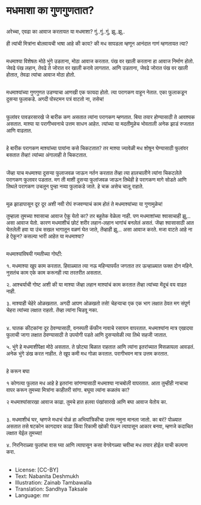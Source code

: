# मधमाशा का गुणगुणतात?

##
अरेच्चा, एवढा का आवाज करतायत या मधमाशा? गुं..गुं..गुं, झू..झू..

ही त्यांची मित्रांना बोलवायची भाषा आहे की काय? की मध सापडला म्हणून आनंदात गाणं म्हणतायत त्या?

##
मधमाश्या विशेषतः मोठे भुंगे उडताना, मोठा आवाज करतात. पंख वर खाली करताना हा आवाज निर्माण होतो. जेवढे पंख लहान, तेवढे ते जोरात वर खाली करावे लागतात. आणि उडताना, जेवढे जोरात पंख वर खाली होतात, तेवढा त्यांचा आवाज मोठा होतो.

##
मधमाश्यांच्या गुणगुणत उडण्याचा आणखी एक फायदा होतो. त्या परागकण वाहून नेतात. एका फुलाकडून दुसऱ्या फुलाकडे. अगदी पोस्टमन पत्रं वाटतो ना, तसेच!

##
फुलांवर पावडरसारखे जे बारीक कण असतात त्यांना परागकण म्हणतात. बिया तयार होण्यासाठी ते आवश्यक असतात. माश्या या परागीभवनाचे उत्तम साधन आहेत. त्यांच्या या मदतीमुळेच भोवताली अनेक झाडं रुजतात आणि वाढतात.

##
हे बारीक परागकण माश्यांच्या पायांना कसे चिकटतात? तर माश्या ज्यावेळी मध शोषून घेण्यासाठी फुलांवर बसतात तेंव्हा! त्यांच्या अंगालाही ते चिकटतात.

##
जेंव्हा याच मधमाश्या दुसऱ्या फुलाजवळ जाऊन नर्तन करतात तेंव्हा त्या हालचालीने त्यांना चिकटलेले परागकण फुलावर पडतात.
मग ती माशी दुसऱ्या फुलांजवळ जाऊन तिथेही हे परागकण मागे सोडते आणि तिथले परागकण उचलून पुन्हा नव्या फुलाकडे जाते. हे चक्र असेच चालू राहाते.

##
मूळ झाडापासून दूर दूर अशी नवी रोपं रुजवण्याचं काम होतं ते मधमाश्यांच्या या गुणामुळेच!

तुम्हाला तुमच्या श्वासाचा आवाज ऐकू येतो का? तर बहुतेक वेळेला नाही. पण मधमाशांच्या श्वासाचाही झू... असा आवाज येतो. कारण मधमाशीचं छोटं शरीर लहान-लहान भागांचं बनलेलं असतं. जेंव्हा श्वासासाठी आत घेतलेली हवा या उंच सखल भागातून वळणं घेत जाते, तेंव्हाही झू... असा आवाज करते. मजा वाटते आहे ना हे ऐकून? कसल्या भारी आहेत या मधमाश्या?

##
मधमाश्यांविषयी गमतीच्या गोष्टी:

१. मधमाश्या खूप काम करतात. हिवाळ्यात त्या नऊ महिन्यापर्यंत जगतात तर ऊन्हाळ्यात फक्त दोन महिने. नुसतंच काम एके काम करूनही त्या तरतरीत असतात.

२. आश्चर्याची गोष्ट अशी की या माश्या जेंव्हा लहान माश्यांचं काम करतात तेंव्हा त्यांच्या मेंदूचं वय वाढत नाही.

३. माश्याही चेहेरे ओळखतात. अगदी आपण ओळखतो तसे! चेहऱ्याचा एक एक भाग लक्षात ठेवत मग संपूर्ण चेहरा त्यांच्या लक्षात राहतो. तेंव्हा त्यांना चिडवू नका.

##
४. घातक कीटकांना दूर ठेवण्यासाठी, वनस्पती कॅफीन नावाचे रसायन वापरतात. मधमाश्यांना मात्र एखादया फुलाची जागा लक्षात ठेवण्यासाठी ते उपयोगी पडते आणि दुसऱ्यावेळी त्या तिथे सहजी जातात.

५. भुंगे हे मधमाशीपेक्षा मोठे असतात. ते छोट्या बिळात राहतात आणि त्यांना इतरांच्यात मिसळायला आवडतं. अनेक भुंगे डंख करत नाहीत. ते खूप कमी मध गोळा करतात. परागीभवन मात्र उत्तम करतात.

##
हे करून बघा

१ कोणत्या फुलात मध आहे हे इतरांना सांगण्यासाठी मधमाश्या नाचबोली वापरतात. आता तुम्हीही नाचाचा वापर करून तुमच्या मित्रांना काहीतरी सांगा. बघूया त्यांना कळतंय का?

२ मधमाश्यांसारखा आवाज काढा. तुमचे हात हलवा पंखांसारखे आणि बघा आवाज येतोय का.

##
३. मधमाशीचं घर, म्हणजे मधाचं पोळं हा अभियांत्रिकीचा उत्तम नमुना मानला जातो. का बरं? पोळ्यात असतात तसे षटकोन कागदावर काढा किंवा रिकामी खोकी घेऊन त्यापासून आकार बनवा, म्हणजे कदाचित लक्षात येईल तुमच्या!

४. निरनिराळ्या फुलांचा वास घ्या आणि त्यापासून कसा वेगवेगळ्या चवीचा मध तयार होईल याची कल्पना करा.

##
* License: [CC-BY]
* Text: Nabanita Deshmukh
* Illustration: Zainab Tambawalla
* Translation: Sandhya Taksale
* Language: mr
